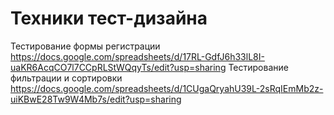 # Техники тест-дизайна
Тестирование формы регистрации https://docs.google.com/spreadsheets/d/17RL-GdfJ6h33lL8I-uaKR6AcqCO7l7CCpRLStWQqyTs/edit?usp=sharing
Тестирование фильтрации и сортировки https://docs.google.com/spreadsheets/d/1CUgaQryahU39L-2sRqIEmMb2z-uiKBwE28Tw9W4Mb7s/edit?usp=sharing
